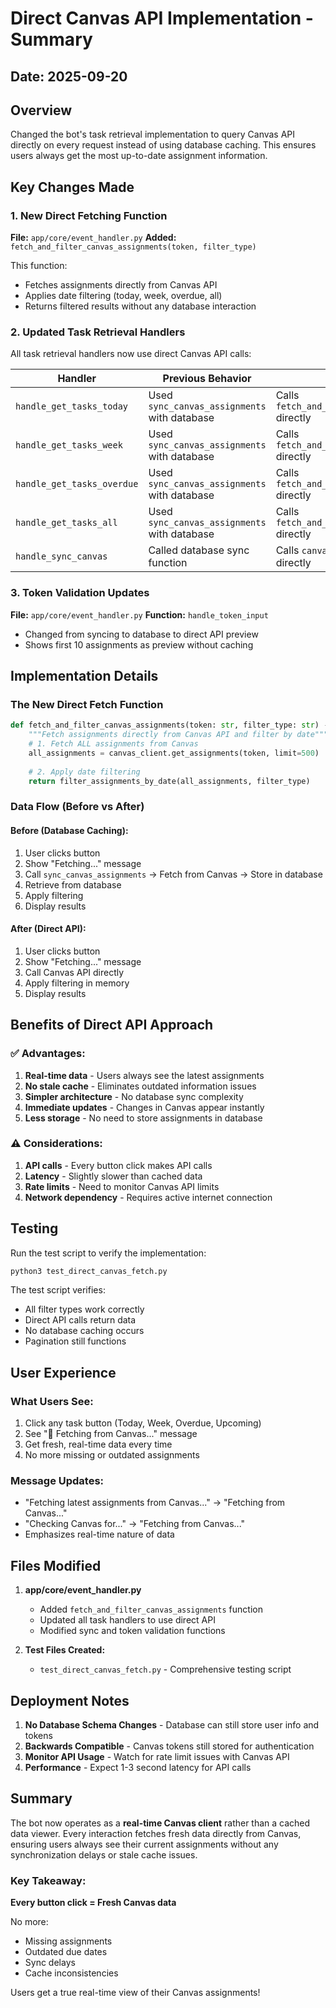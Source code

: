 # Direct Canvas API Implementation - Summary

## Date: 2025-09-20

## Overview
Changed the bot's task retrieval implementation to query Canvas API directly on every request instead of using database caching. This ensures users always get the most up-to-date assignment information.

## Key Changes Made

### 1. New Direct Fetching Function
**File:** `app/core/event_handler.py`
**Added:** `fetch_and_filter_canvas_assignments(token, filter_type)`

This function:
- Fetches assignments directly from Canvas API
- Applies date filtering (today, week, overdue, all)
- Returns filtered results without any database interaction

### 2. Updated Task Retrieval Handlers
All task retrieval handlers now use direct Canvas API calls:

| Handler | Previous Behavior | New Behavior |
|---------|------------------|--------------|
| `handle_get_tasks_today` | Used `sync_canvas_assignments` with database | Calls `fetch_and_filter_canvas_assignments` directly |
| `handle_get_tasks_week` | Used `sync_canvas_assignments` with database | Calls `fetch_and_filter_canvas_assignments` directly |
| `handle_get_tasks_overdue` | Used `sync_canvas_assignments` with database | Calls `fetch_and_filter_canvas_assignments` directly |
| `handle_get_tasks_all` | Used `sync_canvas_assignments` with database | Calls `fetch_and_filter_canvas_assignments` directly |
| `handle_sync_canvas` | Called database sync function | Calls `canvas_client.get_assignments` directly |

### 3. Token Validation Updates
**File:** `app/core/event_handler.py`
**Function:** `handle_token_input`
- Changed from syncing to database to direct API preview
- Shows first 10 assignments as preview without caching

## Implementation Details

### The New Direct Fetch Function
```python
def fetch_and_filter_canvas_assignments(token: str, filter_type: str) -> List[Dict]:
    """Fetch assignments directly from Canvas API and filter by date"""
    # 1. Fetch ALL assignments from Canvas
    all_assignments = canvas_client.get_assignments(token, limit=500)
    
    # 2. Apply date filtering
    return filter_assignments_by_date(all_assignments, filter_type)
```

### Data Flow (Before vs After)

#### Before (Database Caching):
1. User clicks button
2. Show "Fetching..." message
3. Call `sync_canvas_assignments` → Fetch from Canvas → Store in database
4. Retrieve from database
5. Apply filtering
6. Display results

#### After (Direct API):
1. User clicks button
2. Show "Fetching..." message
3. Call Canvas API directly
4. Apply filtering in memory
5. Display results

## Benefits of Direct API Approach

### ✅ Advantages:
1. **Real-time data** - Users always see the latest assignments
2. **No stale cache** - Eliminates outdated information issues
3. **Simpler architecture** - No database sync complexity
4. **Immediate updates** - Changes in Canvas appear instantly
5. **Less storage** - No need to store assignments in database

### ⚠️ Considerations:
1. **API calls** - Every button click makes API calls
2. **Latency** - Slightly slower than cached data
3. **Rate limits** - Need to monitor Canvas API limits
4. **Network dependency** - Requires active internet connection

## Testing

Run the test script to verify the implementation:
```bash
python3 test_direct_canvas_fetch.py
```

The test script verifies:
- All filter types work correctly
- Direct API calls return data
- No database caching occurs
- Pagination still functions

## User Experience

### What Users See:
1. Click any task button (Today, Week, Overdue, Upcoming)
2. See "🔄 Fetching from Canvas..." message
3. Get fresh, real-time data every time
4. No more missing or outdated assignments

### Message Updates:
- "Fetching latest assignments from Canvas..." → "Fetching from Canvas..."
- "Checking Canvas for..." → "Fetching from Canvas..."
- Emphasizes real-time nature of data

## Files Modified

1. **app/core/event_handler.py**
   - Added `fetch_and_filter_canvas_assignments` function
   - Updated all task handlers to use direct API
   - Modified sync and token validation functions

2. **Test Files Created:**
   - `test_direct_canvas_fetch.py` - Comprehensive testing script

## Deployment Notes

1. **No Database Schema Changes** - Database can still store user info and tokens
2. **Backwards Compatible** - Canvas tokens still stored for authentication
3. **Monitor API Usage** - Watch for rate limit issues with Canvas API
4. **Performance** - Expect 1-3 second latency for API calls

## Summary

The bot now operates as a **real-time Canvas client** rather than a cached data viewer. Every interaction fetches fresh data directly from Canvas, ensuring users always see their current assignments without any synchronization delays or stale cache issues.

### Key Takeaway:
**Every button click = Fresh Canvas data**

No more:
- Missing assignments
- Outdated due dates  
- Sync delays
- Cache inconsistencies

Users get a true real-time view of their Canvas assignments!
